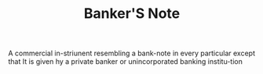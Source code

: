 ---
title: Banker'S Note
permalink: "/definitions/bankers-note.html"
body: A commercial in-striunent resembling a bank-note in every particular except
  that It is given hy a private banker or unincorporated banking institu-tion
published_at: '2018-07-07'
layout: post
---
